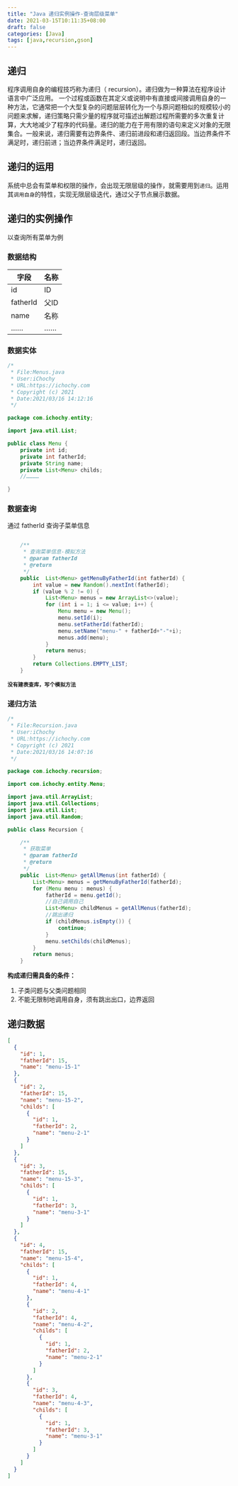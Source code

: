 ```yaml
---
title: "Java 递归实例操作-查询层级菜单"
date: 2021-03-15T10:11:35+08:00 
draft: false 
categories: [Java] 
tags: [java,recursion,gson] 
---
```

## 递归

程序调用自身的编程技巧称为递归（ recursion）。递归做为一种算法在程序设计语言中广泛应用。 一个过程或函数在其定义或说明中有直接或间接调用自身的一种方法，它通常把一个大型复杂的问题层层转化为一个与原问题相似的规模较小的问题来求解，递归策略只需少量的程序就可描述出解题过程所需要的多次重复计算，大大地减少了程序的代码量。递归的能力在于用有限的语句来定义对象的无限集合。一般来说，递归需要有边界条件、递归前进段和递归返回段。当边界条件不满足时，递归前进；当边界条件满足时，递归返回。

## 递归的运用

系统中总会有菜单和权限的操作，会出现无限层级的操作，就需要用到`递归`。运用其`调用自身`的特性，实现无限层级迭代，通过父子节点展示数据。

## 递归的实例操作

以查询所有菜单为例

### 数据结构

|字段|名称|
|--|--|
|id|ID|
|fatherId|父ID|
|name|名称|
|……|……|

### 数据实体

```java
/*
 * File:Menus.java
 * User:iChochy
 * URL:https://ichochy.com
 * Copyright (c) 2021
 * Date:2021/03/16 14:12:16
 */

package com.ichochy.entity;

import java.util.List;

public class Menu {
    private int id;
    private int fatherId;
    private String name;
    private List<Menu> childs;
    //…………

}
```

### 数据查询

通过 fatherId 查询子菜单信息  

```java

    /**
     * 查询菜单信息-模拟方法
     * @param fatherId
     * @return
     */
    public  List<Menu> getMenuByFatherId(int fatherId) {
        int value = new Random().nextInt(fatherId);
        if (value % 2 != 0) {
            List<Menu> menus = new ArrayList<>(value);
            for (int i = 1; i <= value; i++) {
                Menu menu = new Menu();
                menu.setId(i);
                menu.setFatherId(fatherId);
                menu.setName("menu-" + fatherId+"-"+i);
                menus.add(menu);
            }
            return menus;
        }
        return Collections.EMPTY_LIST;
    }
```

**`没有建表查库，写个模拟方法`**  

### 递归方法

```java
/*
 * File:Recursion.java
 * User:iChochy
 * URL:https://ichochy.com
 * Copyright (c) 2021
 * Date:2021/03/16 14:07:16
 */

package com.ichochy.recursion;

import com.ichochy.entity.Menu;

import java.util.ArrayList;
import java.util.Collections;
import java.util.List;
import java.util.Random;

public class Recursion {

    /**
     * 获取菜单
     * @param fatherId
     * @return
     */
    public  List<Menu> getAllMenus(int fatherId) {
        List<Menu> menus = getMenuByFatherId(fatherId);
        for (Menu menu : menus) {
            fatherId = menu.getId();
            //自己调用自己
            List<Menu> childMenus = getAllMenus(fatherId);
            //跳出递归
            if (childMenus.isEmpty()) {
                continue;
            }
            menu.setChilds(childMenus);
        }
        return menus;
    }
```

**构成递归需具备的条件：**

1. 子类问题与父类问题相同
2. 不能无限制地调用自身，须有跳出出口，边界返回

## 递归数据

```json
[
  {
    "id": 1,
    "fatherId": 15,
    "name": "menu-15-1"
  },
  {
    "id": 2,
    "fatherId": 15,
    "name": "menu-15-2",
    "childs": [
      {
        "id": 1,
        "fatherId": 2,
        "name": "menu-2-1"
      }
    ]
  },
  {
    "id": 3,
    "fatherId": 15,
    "name": "menu-15-3",
    "childs": [
      {
        "id": 1,
        "fatherId": 3,
        "name": "menu-3-1"
      }
    ]
  },
  {
    "id": 4,
    "fatherId": 15,
    "name": "menu-15-4",
    "childs": [
      {
        "id": 1,
        "fatherId": 4,
        "name": "menu-4-1"
      },
      {
        "id": 2,
        "fatherId": 4,
        "name": "menu-4-2",
        "childs": [
          {
            "id": 1,
            "fatherId": 2,
            "name": "menu-2-1"
          }
        ]
      },
      {
        "id": 3,
        "fatherId": 4,
        "name": "menu-4-3",
        "childs": [
          {
            "id": 1,
            "fatherId": 3,
            "name": "menu-3-1"
          }
        ]
      }
    ]
  }
]
```
